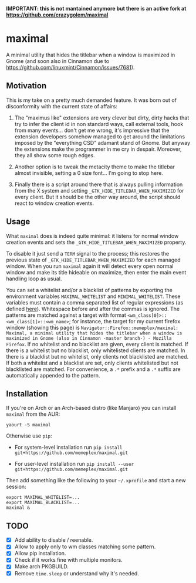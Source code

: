 **IMPORTANT: this is not mantained anymore but there is an active fork at https://github.com/crazygolem/maximal**

# maximal

A minimal utility that hides the titlebar when a window is maximized in Gnome (and soon also in Cinnamon due to https://github.com/linuxmint/Cinnamon/issues/7681).

## Motivation

This is my take on a pretty much demanded feature. It was born out of disconformity with the current state of affairs:

1.  The "maximus like" extensions are very clever but dirty, dirty hacks that try to infer the client id in non standard ways, call external tools, hook from many events... don't get me wrong, it's impressive that the extension developers somehow managed to get around the limitations imposed by the "everything CSD" adamant stand of Gnome. But anyway the extensions make the programmer in me cry in despair. Moreover, they all show some rough edges.

2. Another option is to tweak the metacity theme to make the titlebar almost invisible, setting a 0 size font... I'm going to stop here.

3. Finally there is a script around there that is always pulling information from the X system and setting `_GTK_HIDE_TITLEBAR_WHEN_MAXIMIZED` for every client. But it should be the other way around, the script should react to window creation events.

## Usage

What `maximal` does is indeed quite minimal: it listens for normal window creation events and sets the `_GTK_HIDE_TITLEBAR_WHEN_MAXIMIZED` property.

To disable it just send a `TERM` signal to the process; this restores the previous state of `_GTK_HIDE_TITLEBAR_WHEN_MAXIMIZED` for each managed window. When you run `maximal` again it will detect every open normal window and make its title hideable on maximize, then enter the main event handling loop as usual.

You can set a whitelist and/or a blacklist of patterns by exporting the environment variables `MAXIMAL_WHITELIST` and `MINIMAL_WHITELIST`. These variables must contain a comma separated list of regular expressions (as defined [here](https://docs.python.org/3/library/re.html)). Whitespace before and after the commas is ignored. The patterns are matched against a target with format `<wm_class[0]>::<wm_class[1]>::<wm_name>`; for instance, the target for my current firefox window (showing this page) is `Navigator::Firefox::memeplex/maximal: Maximal, a minimal utility that hides the titlebar when a window is maximized in Gnome (also in Cinnamon -master branch-) - Mozilla Firefox`. If no whitelist and no blacklist are given, every client is matched. If there is a whitelist but no blacklist, only whitelisted clients are matched. In there is a blacklist but no whitelist, only clients not blacklisted are matched. If both a whitelist and a blacklist are set, only clients whitelisted but not blacklisted are matched. For convenience, a `.*` prefix and a `.*` suffix are automatically appended to the pattern.

## Installation

If you're on Arch or an Arch-based distro (like Manjaro) you can install `maximal` from the AUR:

`yaourt -S maximal`

Otherwise use `pip`:

* For system-level installation run `pip install git+https://github.com/memeplex/maximal.git`

* For user-level installation run `pip install --user git+https://github.com/memeplex/maximal.git`

Then add something like the following to your `~/.xprofile` and start a new session:

```
export MAXIMAL_WHITELIST=...
export MAXIMAL_BLACKLIST=...
maximal &
```

## TODO

* [X] Add ability to disable / reenable.
* [X] Allow to apply only to wm classes matching some pattern.
* [X] Allow pip installation.
* [X] Check if it works fine with multiple monitors.
* [X] Make arch PKGBUILD.
* [X] Remove `time.sleep` or understand why it's needed.
